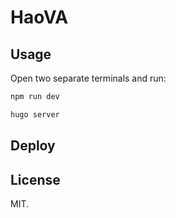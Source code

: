 # HaoVA

## Usage

Open two separate terminals and run:

```bash
npm run dev
```

```bash
hugo server
```

## Deploy

## License

MIT.
